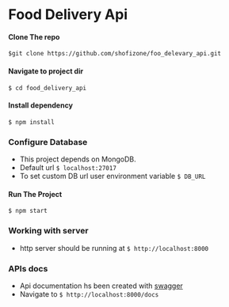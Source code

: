 # Food Delivery Api

#### Clone The repo

`$git clone https://github.com/shofizone/foo_delevary_api.git`

#### Navigate to project dir

`$ cd food_delivery_api`

#### Install dependency

`$ npm install`

### Configure Database

- This project depends on MongoDB.
- Default url `$ localhost:27017`
- To set custom DB url user environment variable `$ DB_URL` 

#### Run The Project

`$ npm start`

### Working with server

- http server should be running at `$ http://localhost:8000`

### APIs docs

- Api documentation hs been created with [swagger](https://swagger.io/)
- Navigate to `$ http://localhost:8000/docs`

